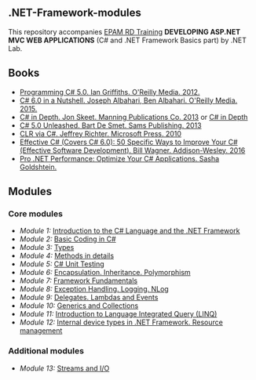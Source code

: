 ## .NET-Framework-modules

This repository accompanies [EPAM RD Training](https://training.by/) **DEVELOPING ASP.NET MVC WEB APPLICATIONS** (C# and .NET Framework Basics part) by .NET Lab.

## Books 

- [Programming C# 5.0. Ian Griffiths. O'Reilly Media. 2012.](http://shop.oreilly.com/product/0636920024064.do)
- [C# 6.0 in a Nutshell. Joseph Albahari, Ben Albahari. O'Reilly Media. 2015.](http://shop.oreilly.com/product/0636920040323.do)
- [C# in Depth. Jon Skeet. Manning Publications Co. 2013](https://www.manning.com/books/c-sharp-in-depth-third-edition) or [C# in Depth](https://livebook.manning.com/#!/book/c-sharp-in-depth-third-edition/chapter-1/)
- [C# 5.0 Unleashed. Bart De Smet. Sams Publishing. 2013](https://www.goodreads.com/book/show/16284093-c-5-0-unleashed)
- [CLR via C#. Jeffrey Richter. Microsoft Press. 2010](https://www.goodreads.com/book/show/7121415-clr-via-c)
- [Effective C# (Covers C# 6.0): 50 Specific Ways to Improve Your C# (Effective Software Development). Bill Wagner. Addison-Wesley. 2016](https://www.goodreads.com/book/show/30009056-effective-c-covers-c-6-0)
- [Pro .NET Performance: Optimize Your C# Applications. Sasha Goldshtein.](http://www.apress.com/us/book/9781430244585)

## Modules 
### Core modules 
 - *Module 1:* [Introduction to the C# Language and the .NET Framework](https://github.com/EPM-RD-NETLAB/.NET-Framework-modules/tree/master/M1.%20Introduction%20to%20the%20C%23%20Language%20and%20the%20.NET%20Framework)
 - *Module 2:* [Basic Coding in C#](https://github.com/EPM-RD-NETLAB/.NET-Framework-modules/tree/master/M2.%20Basic%20Coding%20in%20C%23)
 - *Module 3:* [Types](https://github.com/EPM-RD-NETLAB/.NET-Framework-modules/tree/master/M3.%20Types)
 - *Module 4:* [Methods in details](https://github.com/EPM-RD-NETLAB/.NET-Framework-modules/tree/master/M4.%20Methods%20in%20details)
 - *Module 5:* [C# Unit Testing](https://github.com/EPM-RD-NETLAB/.NET-Framework-modules/tree/master/M5.%20C%23%20Unit%20Testing)
 - *Module 6:* [Encapsulation. Inheritance. Polymorphism](https://github.com/EPM-RD-NETLAB/.NET-Framework-modules/tree/master/M6.%20Encapsulation.%20Inheritance.%20Polymorphism)
 - *Module 7:* [Framework Fundamentals](https://github.com/EPM-RD-NETLAB/.NET-Framework-modules/tree/master/M7.%20Framework%20Fundamentals)
 - *Module 8:* [Exception Handling. Logging. NLog](https://github.com/EPM-RD-NETLAB/.NET-Framework-modules/tree/master/M8.%20Exception%20Handling.%20Logging.%20NLog)
 - *Module 9:* [Delegates. Lambdas and Events](https://github.com/EPM-RD-NETLAB/.NET-Framework-modules/tree/master/M9.%20Delegates.%20Lambdas%20and%20Events)
 - *Module 10:* [Generics and Collections](https://github.com/EPM-RD-NETLAB/.NET-Framework-modules/tree/master/M10.%20Generics%20and%20Collections)
 - *Module 11:* [Introduction to Language Integrated Query (LINQ)](https://github.com/EPM-RD-NETLAB/.NET-Framework-modules/tree/master/M11.%20Introduction%20to%20Language%20Integrated%20Query%20(LINQ))
  - *Module 12:* [Internal device types in .NET Framework. Resource management](https://github.com/EPM-RD-NETLAB/.NET-Framework-modules/tree/master/M12.%20Internal%20device%20types%20in%20.NET%20Framework.%20Resource%20management)
### Additional modules 
 - *Module 13:* [Streams and I/O]()
